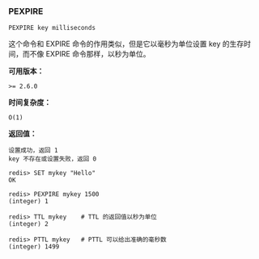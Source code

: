 ### PEXPIRE
```
PEXPIRE key milliseconds
```
这个命令和 EXPIRE 命令的作用类似，但是它以毫秒为单位设置 key 的生存时间，而不像 EXPIRE 命令那样，以秒为单位。

**可用版本：**

    >= 2.6.0
    
**时间复杂度：**

    O(1)
    
**返回值：**

    设置成功，返回 1
    key 不存在或设置失败，返回 0

```
redis> SET mykey "Hello"
OK

redis> PEXPIRE mykey 1500
(integer) 1

redis> TTL mykey    # TTL 的返回值以秒为单位
(integer) 2

redis> PTTL mykey   # PTTL 可以给出准确的毫秒数
(integer) 1499
```
